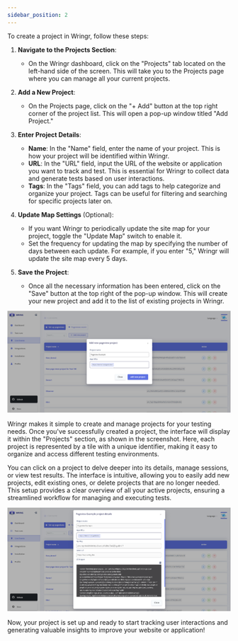 ```yaml
---
sidebar_position: 2
---
```


To create a project in Wringr, follow these steps:

1. **Navigate to the Projects Section**:
   - On the Wringr dashboard, click on the "Projects" tab located on the left-hand side of the screen. This will take you to the Projects page where you can manage all your current projects.

2. **Add a New Project**:
   - On the Projects page, click on the "+ Add" button at the top right corner of the project list. This will open a pop-up window titled "Add Project."

3. **Enter Project Details**:
   - **Name**: In the "Name" field, enter the name of your project. This is how your project will be identified within Wringr.
   - **URL**: In the "URL" field, input the URL of the website or application you want to track and test. This is essential for Wringr to collect data and generate tests based on user interactions.
   - **Tags**: In the "Tags" field, you can add tags to help categorize and organize your project. Tags can be useful for filtering and searching for specific projects later on.

4. **Update Map Settings** (Optional):
   - If you want Wringr to periodically update the site map for your project, toggle the "Update Map" switch to enable it.
   - Set the frequency for updating the map by specifying the number of days between each update. For example, if you enter "5," Wringr will update the site map every 5 days.

5. **Save the Project**:
   - Once all the necessary information has been entered, click on the "Save" button at the top right of the pop-up window. This will create your new project and add it to the list of existing projects in Wringr.

![Session Replay](/img/pag5.png)

Wringr makes it simple to create and manage projects for your testing needs. Once you've successfully created a project, the interface will display it within the "Projects" section, as shown in the screenshot. Here, each project is represented by a tile with a unique identifier, making it easy to organize and access different testing environments.

You can click on a project to delve deeper into its details, manage sessions, or view test results. The interface is intuitive, allowing you to easily add new projects, edit existing ones, or delete projects that are no longer needed. This setup provides a clear overview of all your active projects, ensuring a streamlined workflow for managing and executing tests.

![Session Replay](/img/pag6.png)

Now, your project is set up and ready to start tracking user interactions and generating valuable insights to improve your website or application!
